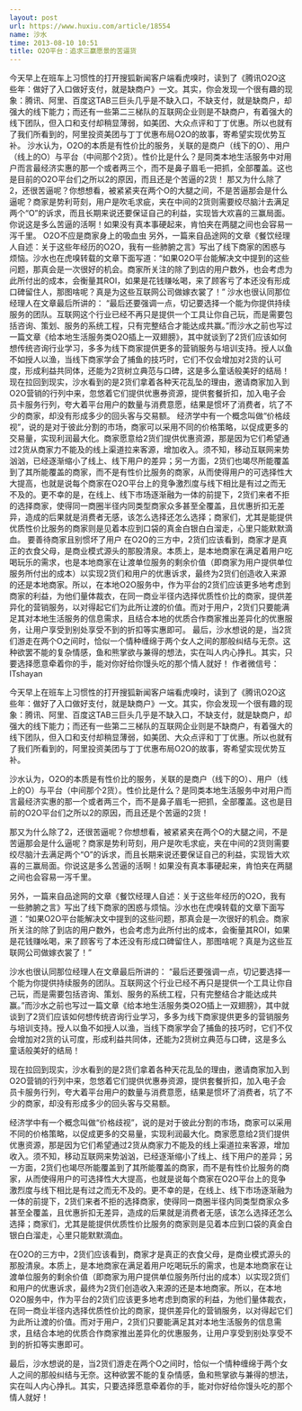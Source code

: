 ```yaml
---
layout: post
url: https://www.huxiu.com/article/18554
name: 沙水
time: 2013-08-10 10:51
title: O2O平台：追求三赢愿景的苦逼货
---
```

今天早上在班车上习惯性的打开搜狐新闻客户端看虎嗅时，读到了《腾讯O2O这些年：做好了入口做好支付，就是缺商户》一文。其实，你会发现一个很有趣的现象：腾讯、阿里、百度这TAB三巨头几乎是不缺入口，不缺支付，就是缺商户，却强大的线下能力；而还有一些第二三梯队的互联网企业则是不缺商户，有着强大的线下团队，但入口和支付却稍显薄弱，如美团、大众点评和丁丁优惠。所以也就有了我们所看到的，阿里投资美团与丁丁优惠布局O2O的故事，寄希望实现优势互补。 沙水认为，O2O的本质是有性价比的服务，关联的是商户（线下的O）、用户（线上的O）与平台（中间那个2货）。性价比是什么？是同类本地生活服务中对用户而言最经济实惠的那一个或者两三个，而不是鼻子眉毛一把抓，全部覆盖。这也是目前的O2O平台们之所以2的原因，而且还是个苦逼的2货！ 那又为什么除了2，还很苦逼呢？你想想看，被紧紧夹在两个O的大腿之间，不是苦逼那会是什么逼呢？商家是势利苛刻，用户是吹毛求疵，夹在中间的2货则需要绞尽脑汁去满足两个“O”的诉求，而且长期来说还要保证自己的利益，实现皆大欢喜的三赢局面。你说这是多么苦逼的活啊！如果没有真本事硬起来，肯怕夹在两腿之间也会容易一泻千里。 O2O不应是商家身上的吸血虫 另外，一篇来自品途网的文章《餐饮经理人自述：关于这些年经历的O2O，我有一些肺腑之言》写出了线下商家的困惑与烦恼。沙水也在虎嗅转载的文章下面写道：“如果O2O平台能解决文中提到的这些问题，那真会是一次很好的机会。商家所关注的除了到店的用户数外，也会考虑为此所付出的成本，会衡量其ROI，如果是花钱赚吆喝，来了顾客亏了本还没有形成口碑留住人，那图啥呢？真是为这些互联网公司做嫁衣裳了！” 沙水也很认同那位经理人在文章最后所讲的： “最后还要强调一点，切记要选择一个能为你提供持续服务的团队。互联网这个行业已经不再只是提供一个工具让你自己玩，而是需要包括咨询、策划、服务的系统工程，只有完整结合才能达成共赢。”而沙水之前也写过一篇文章《给本地生活服务类O2O插上一双翅膀》，其中就谈到了2货们应该如何想传统咨询行业学习，多多为线下商家提供更多的营销服务与培训支持。授人以鱼不如授人以渔，当线下商家学会了捕鱼的技巧时，它们不仅会增加对2货的认可度，形成利益共同体，还能为2货树立典范与口碑，这是多么童话般美好的结局！ 现在拉回到现实，沙水看到的是2货们拿着各种天花乱坠的理由，邀请商家加入到O2O营销的行列中来，忽悠着它们提供优惠券资源，提供套餐折扣，加入电子会员卡服务行列，夸大着平台用户的数量与消费意愿，结果是惯坏了消费者，坑了不少的商家，却没有形成多少的回头客与交易额。 经济学中有一个概念叫做“价格歧视”，说的是对于彼此分割的市场，商家可以采用不同的价格策略，以促成更多的交易量，实现利润最大化。商家愿意给2货们提供优惠资源，那是因为它们希望通过2货从商家力不能及的线上渠道拉来客源，增加收入。须不知，移动互联网来势汹汹，已经逐渐缩小了线上、线下用户的差异；另一方面，2货们也竭尽所能覆盖到了其所能覆盖的商家，而不是有性价比服务的商家，从而使得用户的可选择性大大提高，也就是说每个商家在O2O平台上的竞争激烈度与线下相比是有过之而无不及的。更不幸的是，在线上、线下市场逐渐融为一体的前提下，2货们来者不拒的选择商家，使得同一商圈半径内同类型商家众多甚至全覆盖，且优惠折扣无差异，造成的后果就是消费者无感，该怎么选择还怎么选择；商家们，尤其是能提供优质性价比服务的商家则是见着本应到口袋的真金白银白白溜走，心里只能默默滴血。 要善待商家且别惯坏了用户 在O2O的三方中，2货们应该看到，商家才是真正的衣食父母，是商业模式源头的那股清泉。本质上，是本地商家在满足着用户吃喝玩乐的需求，也是本地商家在让渡单位服务的剩余价值（即商家为用户提供单位服务所付出的成本）以实现2货们和用户的优惠诉求，最终为2货们创造收入来源的还是本地商家。所以，在本地O2O服务中，作为平台的2货们应该更多地考虑到商家的利益，为他们量体裁衣，在同一商业半径内选择优质性价比的商家，提供差异化的营销服务，以对得起它们为此所让渡的价值。而对于用户，2货们只要能满足其对本地生活服务的信息需求，且结合本地的优质合作商家推出差异化的优惠服务，让用户享受到别处享受不到的折扣等实惠即可。 最后，沙水想说的是，当2货们游走在两个O之间时，恰似一个情种缠绵于两个女人之间的那般纠结与无奈。这种欲罢不能的复杂情感，鱼和熊掌欲与兼得的想法，实在叫人内心挣扎。其实，只要选择愿意牵着你的手，能对你好给你馒头吃的那个情人就好！ 作者微信号：ITshayan

今天早上在班车上习惯性的打开搜狐新闻客户端看虎嗅时，读到了《腾讯O2O这些年：做好了入口做好支付，就是缺商户》一文。其实，你会发现一个很有趣的现象：腾讯、阿里、百度这TAB三巨头几乎是不缺入口，不缺支付，就是缺商户，却强大的线下能力；而还有一些第二三梯队的互联网企业则是不缺商户，有着强大的线下团队，但入口和支付却稍显薄弱，如美团、大众点评和丁丁优惠。所以也就有了我们所看到的，阿里投资美团与丁丁优惠布局O2O的故事，寄希望实现优势互补。

沙水认为，O2O的本质是有性价比的服务，关联的是商户（线下的O）、用户（线上的O）与平台（中间那个2货）。性价比是什么？是同类本地生活服务中对用户而言最经济实惠的那一个或者两三个，而不是鼻子眉毛一把抓，全部覆盖。这也是目前的O2O平台们之所以2的原因，而且还是个苦逼的2货！

那又为什么除了2，还很苦逼呢？你想想看，被紧紧夹在两个O的大腿之间，不是苦逼那会是什么逼呢？商家是势利苛刻，用户是吹毛求疵，夹在中间的2货则需要绞尽脑汁去满足两个“O”的诉求，而且长期来说还要保证自己的利益，实现皆大欢喜的三赢局面。你说这是多么苦逼的活啊！如果没有真本事硬起来，肯怕夹在两腿之间也会容易一泻千里。

另外，一篇来自品途网的文章《餐饮经理人自述：关于这些年经历的O2O，我有一些肺腑之言》写出了线下商家的困惑与烦恼。沙水也在虎嗅转载的文章下面写道：“如果O2O平台能解决文中提到的这些问题，那真会是一次很好的机会。商家所关注的除了到店的用户数外，也会考虑为此所付出的成本，会衡量其ROI，如果是花钱赚吆喝，来了顾客亏了本还没有形成口碑留住人，那图啥呢？真是为这些互联网公司做嫁衣裳了！”

沙水也很认同那位经理人在文章最后所讲的： “最后还要强调一点，切记要选择一个能为你提供持续服务的团队。互联网这个行业已经不再只是提供一个工具让你自己玩，而是需要包括咨询、策划、服务的系统工程，只有完整结合才能达成共赢。”而沙水之前也写过一篇文章《给本地生活服务类O2O插上一双翅膀》，其中就谈到了2货们应该如何想传统咨询行业学习，多多为线下商家提供更多的营销服务与培训支持。授人以鱼不如授人以渔，当线下商家学会了捕鱼的技巧时，它们不仅会增加对2货的认可度，形成利益共同体，还能为2货树立典范与口碑，这是多么童话般美好的结局！

现在拉回到现实，沙水看到的是2货们拿着各种天花乱坠的理由，邀请商家加入到O2O营销的行列中来，忽悠着它们提供优惠券资源，提供套餐折扣，加入电子会员卡服务行列，夸大着平台用户的数量与消费意愿，结果是惯坏了消费者，坑了不少的商家，却没有形成多少的回头客与交易额。

经济学中有一个概念叫做“价格歧视”，说的是对于彼此分割的市场，商家可以采用不同的价格策略，以促成更多的交易量，实现利润最大化。商家愿意给2货们提供优惠资源，那是因为它们希望通过2货从商家力不能及的线上渠道拉来客源，增加收入。须不知，移动互联网来势汹汹，已经逐渐缩小了线上、线下用户的差异；另一方面，2货们也竭尽所能覆盖到了其所能覆盖的商家，而不是有性价比服务的商家，从而使得用户的可选择性大大提高，也就是说每个商家在O2O平台上的竞争激烈度与线下相比是有过之而无不及的。更不幸的是，在线上、线下市场逐渐融为一体的前提下，2货们来者不拒的选择商家，使得同一商圈半径内同类型商家众多甚至全覆盖，且优惠折扣无差异，造成的后果就是消费者无感，该怎么选择还怎么选择；商家们，尤其是能提供优质性价比服务的商家则是见着本应到口袋的真金白银白白溜走，心里只能默默滴血。

在O2O的三方中，2货们应该看到，商家才是真正的衣食父母，是商业模式源头的那股清泉。本质上，是本地商家在满足着用户吃喝玩乐的需求，也是本地商家在让渡单位服务的剩余价值（即商家为用户提供单位服务所付出的成本）以实现2货们和用户的优惠诉求，最终为2货们创造收入来源的还是本地商家。所以，在本地O2O服务中，作为平台的2货们应该更多地考虑到商家的利益，为他们量体裁衣，在同一商业半径内选择优质性价比的商家，提供差异化的营销服务，以对得起它们为此所让渡的价值。而对于用户，2货们只要能满足其对本地生活服务的信息需求，且结合本地的优质合作商家推出差异化的优惠服务，让用户享受到别处享受不到的折扣等实惠即可。

最后，沙水想说的是，当2货们游走在两个O之间时，恰似一个情种缠绵于两个女人之间的那般纠结与无奈。这种欲罢不能的复杂情感，鱼和熊掌欲与兼得的想法，实在叫人内心挣扎。其实，只要选择愿意牵着你的手，能对你好给你馒头吃的那个情人就好！

